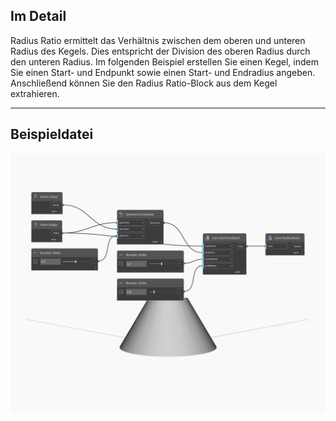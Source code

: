 ## Im Detail
Radius Ratio ermittelt das Verhältnis zwischen dem oberen und unteren Radius des Kegels. Dies entspricht der Division des oberen Radius durch den unteren Radius. Im folgenden Beispiel erstellen Sie einen Kegel, indem Sie einen Start- und Endpunkt sowie einen Start- und Endradius angeben. Anschließend können Sie den Radius Ratio-Block aus dem Kegel extrahieren.
___
## Beispieldatei

![RadiusRatio](./Autodesk.DesignScript.Geometry.Cone.RadiusRatio_img.jpg)

